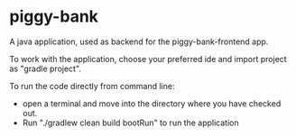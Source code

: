 # piggy-bank

A java application, used as backend for the piggy-bank-frontend app.

To work with the application, choose your preferred ide and import project as "gradle project".

To run the code directly from command line:
* open a terminal and move into the directory where you have checked out.
* Run "./gradlew clean build bootRun" to run the application
